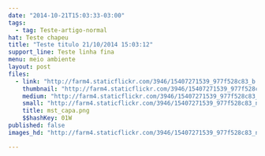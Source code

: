 ```yaml
---
date: "2014-10-21T15:03:33-03:00"
tags:
  - tag: Teste-artigo-normal
hat: Teste chapeu
title: "Teste titulo 21/10/2014 15:03:12"
support_line: Teste linha fina
menu: meio ambiente
layout: post
files:
  - link: "http://farm4.staticflickr.com/3946/15407271539_977f528c83_b.jpg"
    thumbnail: "http://farm4.staticflickr.com/3946/15407271539_977f528c83_t.jpg"
    medium: "http://farm4.staticflickr.com/3946/15407271539_977f528c83_z.jpg"
    small: "http://farm4.staticflickr.com/3946/15407271539_977f528c83_n.jpg"
    title: mst_capa.png
    $$hashKey: 01W
published: false
images_hd: "http://farm4.staticflickr.com/3946/15407271539_977f528c83_n.jpg"

---
```

